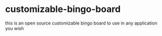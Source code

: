 # customizable-bingo-board
this is an open source customizable bingo board to use in any application you wish
